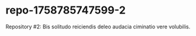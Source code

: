 # repo-1758785747599-2
Repository #2: Bis solitudo reiciendis deleo audacia ciminatio vere volubilis.
